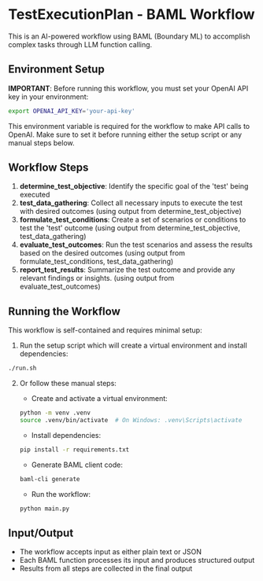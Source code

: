 # TestExecutionPlan - BAML Workflow

This is an AI-powered workflow using BAML (Boundary ML) to accomplish complex tasks through LLM function calling.

## Environment Setup

**IMPORTANT**: Before running this workflow, you must set your OpenAI API key in your environment:

```bash
export OPENAI_API_KEY='your-api-key'
```

This environment variable is required for the workflow to make API calls to OpenAI. Make sure to set it before running either the setup script or any manual steps below.

## Workflow Steps

1. **determine_test_objective**: Identify the specific goal of the 'test' being executed
2. **test_data_gathering**: Collect all necessary inputs to execute the test with desired outcomes (using output from determine_test_objective)
3. **formulate_test_conditions**: Create a set of scenarios or conditions to test the 'test' outcome (using output from determine_test_objective, test_data_gathering)
4. **evaluate_test_outcomes**: Run the test scenarios and assess the results based on the desired outcomes (using output from formulate_test_conditions, test_data_gathering)
5. **report_test_results**: Summarize the test outcome and provide any relevant findings or insights. (using output from evaluate_test_outcomes)

## Running the Workflow

This workflow is self-contained and requires minimal setup:

1. Run the setup script which will create a virtual environment and install dependencies:
```bash
./run.sh
```

2. Or follow these manual steps:
   * Create and activate a virtual environment:
   ```bash
   python -m venv .venv
   source .venv/bin/activate  # On Windows: .venv\Scripts\activate
   ```

   * Install dependencies:
   ```bash
   pip install -r requirements.txt
   ```

   * Generate BAML client code:
   ```bash
   baml-cli generate
   ```

   * Run the workflow:
   ```bash
   python main.py
   ```

## Input/Output

- The workflow accepts input as either plain text or JSON
- Each BAML function processes its input and produces structured output
- Results from all steps are collected in the final output
